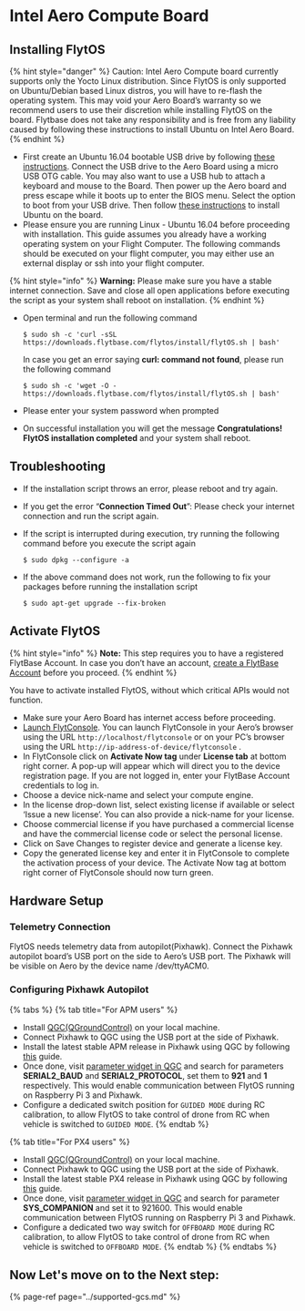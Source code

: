 # Intel Aero Compute Board

## Installing FlytOS

{% hint style="danger" %}
Caution: Intel Aero Compute board currently supports only the Yocto Linux distribution. Since FlytOS is only supported on Ubuntu/Debian based Linux distros, you will have to re-flash the operating system. This may void your Aero Board’s warranty so we recommend users to use their discretion while installing FlytOS on the board. Flytbase does not take any responsibility and is free from any liability caused by following these instructions to install Ubuntu on Intel Aero Board.
{% endhint %}

* First create an Ubuntu 16.04 bootable USB drive by following [these instructions](https://www.ubuntu.com/download/desktop/create-a-usb-stick-on-ubuntu). Connect the USB drive to the Aero Board using a micro USB OTG cable. You may also want to use a USB hub to attach a keyboard and mouse to the Board. Then power up the Aero board and press escape while it boots up to enter the BIOS menu. Select the option to boot from your USB drive. Then follow [these instructions](https://www.ubuntu.com/download/desktop/install-ubuntu-desktop) to install Ubuntu on the board.
* Please ensure you are running Linux - Ubuntu 16.04 before proceeding with installation. This guide assumes you already have a working operating system on your Flight Computer. The following commands should be executed on your flight computer, you may either use an external display or ssh into your flight computer.

{% hint style="info" %}
**Warning:** Please make sure you have a stable internet connection. Save and close all open applications before executing the script as your system shall reboot on installation.
{% endhint %}

* Open terminal and run the following command

  ```text
  $ sudo sh -c 'curl -sSL https://downloads.flytbase.com/flytos/install/flytOS.sh | bash'
  ```

  In case you get an error saying **curl: command not found**, please run the following command

  ```text
  $ sudo sh -c 'wget -O - https://downloads.flytbase.com/flytos/install/flytOS.sh | bash'
  ```

* Please enter your system password when prompted
* On successful installation you will get the message **Congratulations! FlytOS installation completed** and your system shall reboot.

## Troubleshooting

* If the installation script throws an error, please reboot and try again.
* If you get the error “**Connection Timed Out**”: Please check your internet connection and run the script again.
* If the script is interrupted during execution, try running the following command before you execute the script again

  ```text
  $ sudo dpkg --configure -a
  ```

* If the above command does not work, run the following to fix your packages before running the installation script

  ```text
  $ sudo apt-get upgrade --fix-broken
  ```

## Activate FlytOS

{% hint style="info" %}
**Note:** This step requires you to have a registered FlytBase Account. In case you don’t have an account, [create a FlytBase Account](../create-flytbase-account.md) before you proceed.
{% endhint %}

You have to activate installed FlytOS, without which critical APIs would not function.

* Make sure your Aero Board has internet access before proceeding.
* [Launch FlytConsole](../../../about-flytconsole/flytconsole.md). You can launch FlytConsole in your Aero’s browser using the URL `http://localhost/flytconsole` or on your PC’s browser using the URL `http://ip-address-of-device/flytconsole` .
* In FlytConsole click on **Activate Now tag** under **License tab** at bottom right corner. A pop-up will appear which will direct you to the device registration page. If you are not logged in, enter your FlytBase Account credentials to log in.
* Choose a device nick-name and select your compute engine.
* In the license drop-down list, select existing license if available or select ‘Issue a new license’. You can also provide a nick-name for your license.
* Choose commercial license if you have purchased a commercial license and have the commercial license code or select the personal license.
* Click on Save Changes to register device and generate a license key.
* Copy the generated license key and enter it in FlytConsole to complete the activation process of your device. The Activate Now tag at bottom right corner of FlytConsole should now turn green.

## Hardware Setup

### Telemetry Connection

FlytOS needs telemetry data from autopilot\(Pixhawk\). Connect the Pixhawk autopilot board’s USB port on the side to Aero’s USB port. The Pixhawk will be visible on Aero by the device name /dev/ttyACM0.

### Configuring Pixhawk Autopilot

{% tabs %}
{% tab title="For APM users" %}
* Install [QGC\(QGroundControl\)](http://qgroundcontrol.com/) on your local machine.
* Connect Pixhawk to QGC using the USB port at the side of Pixhawk.
* Install the latest stable APM release in Pixhawk using QGC by following [this](https://donlakeflyer.gitbooks.io/qgroundcontrol-user-guide/content/SetupView/Firmware.html) guide.
* Once done, visit [parameter widget in QGC](https://donlakeflyer.gitbooks.io/qgroundcontrol-user-guide/content/SetupView/Parameters.html) and search for parameters **SERIAL2\_BAUD** and **SERIAL2\_PROTOCOL**, set them to **921** and **1** respectively. This would enable communication between FlytOS running on Raspberry Pi 3 and Pixhawk.
* Configure a dedicated switch position for `GUIDED MODE` during RC calibration, to allow FlytOS to take control of drone from RC when vehicle is switched to `GUIDED MODE`.
{% endtab %}

{% tab title="For PX4 users" %}
* Install [QGC\(QGroundControl\)](http://qgroundcontrol.com/) on your local machine.
* Connect Pixhawk to QGC using the USB port at the side of Pixhawk.
* Install the latest stable PX4 release in Pixhawk using QGC by following [this](https://donlakeflyer.gitbooks.io/qgroundcontrol-user-guide/content/SetupView/Firmware.html) guide.
* Once done, visit [parameter widget in QGC](https://donlakeflyer.gitbooks.io/qgroundcontrol-user-guide/content/SetupView/Parameters.html) and search for parameter **SYS\_COMPANION** and set it to 921600. This would enable communication between FlytOS running on Raspberry Pi 3 and Pixhawk.
* Configure a dedicated two way switch for `OFFBOARD MODE` during RC calibration, to allow FlytOS to take control of drone from RC when vehicle is switched to `OFFBOARD MODE`.
{% endtab %}
{% endtabs %}

## **Now Let's move on to the Next step:**

{% page-ref page="../supported-gcs.md" %}

